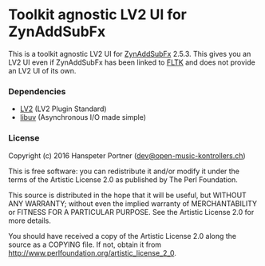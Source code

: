 # Toolkit agnostic LV2 UI for ZynAddSubFx

This is a toolkit agnostic LV2 UI for
[ZynAddSubFx](http://zynaddsubfx.sourceforge.net) 2.5.3.
This gives you an LV2 UI even if ZynAddSubFx has been linked to
[FLTK](http://www.fltk.org) and does not provide an LV2 UI of its own.

### Dependencies

* [LV2](http://lv2plug.in) (LV2 Plugin Standard)
* [libuv](http://libuv.org/) (Asynchronous I/O made simple)

### License

Copyright (c) 2016 Hanspeter Portner (dev@open-music-kontrollers.ch)

This is free software: you can redistribute it and/or modify
it under the terms of the Artistic License 2.0 as published by
The Perl Foundation.

This source is distributed in the hope that it will be useful,
but WITHOUT ANY WARRANTY; without even the implied warranty of
MERCHANTABILITY or FITNESS FOR A PARTICULAR PURPOSE. See the
Artistic License 2.0 for more details.

You should have received a copy of the Artistic License 2.0
along the source as a COPYING file. If not, obtain it from
<http://www.perlfoundation.org/artistic_license_2_0>.
